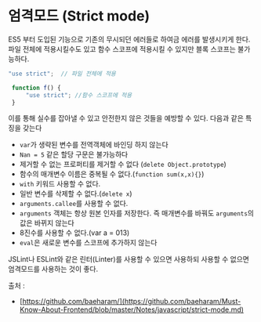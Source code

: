 # 엄격모드 (Strict mode)

ES5 부터 도입된 기능으로 기존의 무시되던 에러들로 하여금 에러를 발생시키게 한다. 파일 전체에 적용시킬수도 있고 함수 스코프에 적용시킬 수 있지만 블록 스코프는 불가능하다.

```js
"use strict";  // 파일 전체에 적용

 function f() {
     "use strict"; //함수 스코프에 적용
 }

```
이를 통해 실수를 잡아낼 수 있고 안전한지 않은 것들을 예방할 수 있다. 다음과 같은 특징을 갖는다

+ `var`가 생략된 변수를 전역객체에 바인딩 하지 않는다
+ `Nan = 5` 같은 할당 구문은 불가능하다
+ 제거할 수 없는 프로퍼티를 제거할 수 없다 (`delete Object.prototype`)
+ 함수의 매개변수 이름은 중복될 수 없다.(`function sum(x,x){}`)
+ `with` 키워드 사용할 수 없다.
+ 일반 변수를 삭제할 수 없다.(`delete x`)
+ `arguments.callee`를 사용할 수 없다.
+ `arguments` 객체는 항상 원본 인자를 저장한다. 즉 매개변수를 바꿔도 `arguments`의 값은 바뀌지 않는다
+ 8진수를 사용할 수 없다.(var a = 013)
+ `eval`은 새로운 변수를 스코프에 추가하지 않는다

JSLint나 ESLint와 같은 린터(Linter)를 사용할 수 있으면 사용하되 사용할 수 없으면 엄격모드를 사용하는 것이 좋다.

출처 : 
+ [https://github.com/baeharam/](https://github.com/baeharam/Must-Know-About-Frontend/blob/master/Notes/javascript/strict-mode.md)